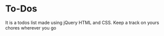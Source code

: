 # To-Dos
It is a todos list made using jQuery HTML and CSS.  Keep a track on yours chores wherever you go 

